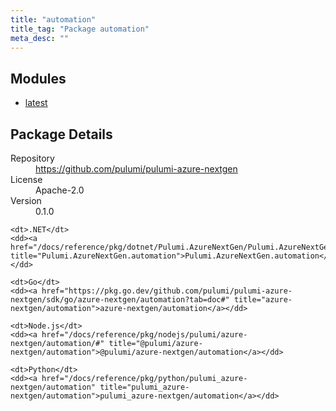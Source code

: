 ```yaml
---
title: "automation"
title_tag: "Package automation"
meta_desc: ""
---
```


<!-- WARNING: this file was generated by Pulumi Docs Generator. -->
<!-- Do not edit by hand unless you're certain you know what you are doing! -->



<h2 id="modules">Modules</h2>
<ul class="api">
    <li><a href="latest/" title="latest"><span class="symbol module"></span>latest</a></li>
</ul>

<h2 id="package-details">Package Details</h2>
<dl class="package-details">
	<dt>Repository</dt>
	<dd><a href="https://github.com/pulumi/pulumi-azure-nextgen">https://github.com/pulumi/pulumi-azure-nextgen</a></dd>
	<dt>License</dt>
	<dd>Apache-2.0</dd>
	<dt>Version</dt>
	<dd>0.1.0</dd>
</dl>



<dl class="tabular">

    <dt>.NET</dt>
    <dd><a href="/docs/reference/pkg/dotnet/Pulumi.AzureNextGen/Pulumi.AzureNextGen.automation.html" title="Pulumi.AzureNextGen.automation">Pulumi.AzureNextGen.automation</a></dd>

    <dt>Go</dt>
    <dd><a href="https://pkg.go.dev/github.com/pulumi/pulumi-azure-nextgen/sdk/go/azure-nextgen/automation?tab=doc#" title="azure-nextgen/automation">azure-nextgen/automation</a></dd>

    <dt>Node.js</dt>
    <dd><a href="/docs/reference/pkg/nodejs/pulumi/azure-nextgen/automation/#" title="@pulumi/azure-nextgen/automation">@pulumi/azure-nextgen/automation</a></dd>

    <dt>Python</dt>
    <dd><a href="/docs/reference/pkg/python/pulumi_azure-nextgen/automation" title="pulumi_azure-nextgen/automation">pulumi_azure-nextgen/automation</a></dd>

</dl>

